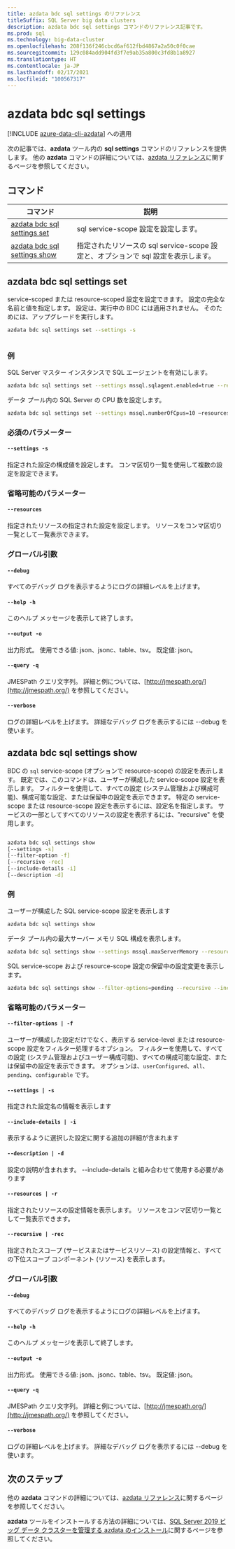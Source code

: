 ```yaml
---
title: azdata bdc sql settings のリファレンス
titleSuffix: SQL Server big data clusters
description: azdata bdc sql settings コマンドのリファレンス記事です。
ms.prod: sql
ms.technology: big-data-cluster
ms.openlocfilehash: 208f136f246cbcd6af612fbd4867a2a50c0f0cae
ms.sourcegitcommit: 129c084add904fd3f7e9ab35a800c3fd8b1a8927
ms.translationtype: HT
ms.contentlocale: ja-JP
ms.lasthandoff: 02/17/2021
ms.locfileid: "100567317"
---
```

# <a name="azdata-bdc-sql-settings"></a>azdata bdc sql settings

[!INCLUDE [azure-data-cli-azdata](../../includes/azure-data-cli-azdata.md)] への適用

次の記事では、**azdata** ツール内の **sql settings** コマンドのリファレンスを提供します。 他の **azdata** コマンドの詳細については、[azdata リファレンス](reference-azdata.md)に関するページを参照してください。

## <a name="commands"></a>コマンド
|コマンド|説明|
| --- | --- |
[azdata bdc sql settings set](#azdata-bdc-sql-settings-set) | sql service-scope 設定を設定します。
[azdata bdc sql settings show](#azdata-bdc-sql-settings-show) | 指定されたリソースの sql service-scope 設定と、オプションで sql 設定を表示します。

## <a name="azdata-bdc-sql-settings-set"></a>azdata bdc sql settings set
service-scoped または resource-scoped 設定を設定できます。 設定の完全な名前と値を指定します。 設定は、実行中の BDC には適用されません。 そのためには、アップグレードを実行します。
```bash
azdata bdc sql settings set --settings -s 
                        
```
### <a name="examples"></a>例
SQL Server マスター インスタンスで SQL エージェントを有効にします。
```bash 
azdata bdc sql settings set --settings mssql.sqlagent.enabled=true --resources master 
``` 
データ プール内の SQL Server の CPU 数を設定します。
```bash 
azdata bdc sql settings set --settings mssql.numberOfCpus=10 –resources data-0 
``` 

### <a name="required-parameters"></a>必須のパラメーター
#### `--settings -s`
指定された設定の構成値を設定します。 コンマ区切り一覧を使用して複数の設定を設定できます。
### <a name="optional-parameters"></a>省略可能のパラメーター 
#### `--resources` 
指定されたリソースの指定された設定を設定します。 リソースをコンマ区切り一覧として一覧表示できます。 

### <a name="global-arguments"></a>グローバル引数
#### `--debug`
すべてのデバッグ ログを表示するようにログの詳細レベルを上げます。
#### `--help -h`
このヘルプ メッセージを表示して終了します。
#### `--output -o`
出力形式。  使用できる値: json、jsonc、table、tsv。  既定値: json。
#### `--query -q`
JMESPath クエリ文字列。 詳細と例については、[http://jmespath.org/](http://jmespath.org/) を参照してください。
#### `--verbose`
ログの詳細レベルを上げます。 詳細なデバッグ ログを表示するには --debug を使います。

## <a name="azdata-bdc-sql-settings-show"></a>azdata bdc sql settings show
BDC の `sql` service-scope (オプションで resource-scope) の設定を表示します。 既定では、このコマンドは、ユーザーが構成した service-scope 設定を表示します。 フィルターを使用して、すべての設定 (システム管理および構成可能)、構成可能な設定、または保留中の設定を表示できます。 特定の service-scope または resource-scope 設定を表示するには、設定名を指定します。 サービスの一部としてすべてのリソースの設定を表示するには、"recursive" を使用します。 
```bash

azdata bdc sql settings show 
[--settings -s]
[--filter-option -f]  
[--recursive -rec]
[--include-details -i]  
[--description -d]
```
### <a name="examples"></a>例
ユーザーが構成した SQL service-scope 設定を表示します 
```bash
azdata bdc sql settings show
```
データ プール内の最大サーバー メモリ SQL 構成を表示します。
```bash
azdata bdc sql settings show --settings mssql.maxServerMemory --resources data-0 
```
SQL service-scope および resource-scope 設定の保留中の設定変更を表示します。
```bash
azdata bdc sql settings show --filter-options=pending --recursive --include-details
```
### <a name="optional-parameters"></a>省略可能のパラメーター 
#### `--filter-options | -f` 
ユーザーが構成した設定だけでなく、表示する service-level または resource-scope 設定をフィルター処理するオプション。 フィルターを使用して、すべての設定 (システム管理およびユーザー構成可能)、すべての構成可能な設定、または保留中の設定を表示できます。 オプションは、`userConfigured`、`all`、`pending`、`configurable` です。
#### `--settings | -s` 
指定された設定名の情報を表示します 
#### `--include-details | -i` 
表示するように選択した設定に関する追加の詳細が含まれます 
#### `--description | -d` 
設定の説明が含まれます。 --include-details と組み合わせて使用する必要があります 
#### `--resources | -r` 
指定されたリソースの設定情報を表示します。 リソースをコンマ区切り一覧として一覧表示できます。 
#### `--recursive | -rec` 
指定されたスコープ (サービスまたはサービスリソース) の設定情報と、すべての下位スコープ コンポーネント (リソース) を表示します。 

### <a name="global-arguments"></a>グローバル引数
#### `--debug`
すべてのデバッグ ログを表示するようにログの詳細レベルを上げます。
#### `--help -h`
このヘルプ メッセージを表示して終了します。
#### `--output -o`
出力形式。  使用できる値: json、jsonc、table、tsv。  既定値: json。
#### `--query -q`
JMESPath クエリ文字列。 詳細と例については、[http://jmespath.org/](http://jmespath.org/) を参照してください。
#### `--verbose`
ログの詳細レベルを上げます。 詳細なデバッグ ログを表示するには --debug を使います。

## <a name="next-steps"></a>次のステップ

他の **azdata** コマンドの詳細については、[azdata リファレンス](reference-azdata.md)に関するページを参照してください。 

**azdata** ツールをインストールする方法の詳細については、[SQL Server 2019 ビッグ データ クラスターを管理する azdata のインストール](../install/deploy-install-azdata.md)に関するページを参照してください。
